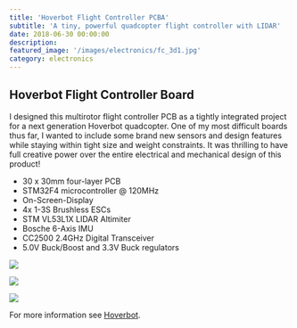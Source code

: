 ```yaml
---
title: 'Hoverbot Flight Controller PCBA'
subtitle: 'A tiny, powerful quadcopter flight controller with LIDAR'
date: 2018-06-30 00:00:00
description:
featured_image: '/images/electronics/fc_3d1.jpg'
category: electronics
---
```


## Hoverbot Flight Controller Board
I designed this multirotor flight controller PCB as a tightly integrated project for a next generation Hoverbot quadcopter. One of my most difficult boards thus far, I wanted to include some brand new sensors and design features while staying within tight size and weight constraints. It was thrilling to have full creative power over the entire electrical and mechanical design of this product!

* 30 x 30mm four-layer PCB
* STM32F4 microcontroller @ 120MHz
* On-Screen-Display 
* 4x 1-3S Brushless ESCs
* STM VL53L1X LIDAR Altimiter
* Bosche 6-Axis IMU
* CC2500 2.4GHz Digital Transceiver
* 5.0V Buck/Boost and 3.3V Buck regulators

![](/images/electronics/fc_3d1.jpg)

![](/images/electronics/fc_3d3.jpg)

![](/images/electronics/fc_2d1.jpg)

For more information see [Hoverbot](/robotics).